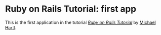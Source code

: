# Ruby on Rails Tutorial: first app

This is the first application in the tutorial
[*Ruby on Rails Tutorial*](http://railstutorial.org/)
by [Michael Hartl](http://michaelhartl.com/).